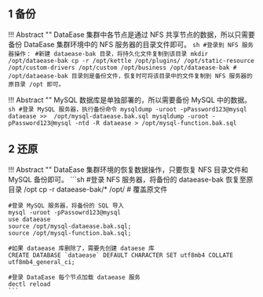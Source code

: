 ## 1 备份

!!! Abstract ""
    DataEase 集群中各节点是通过 NFS 共享节点的数据，所以只需要备份 DataEase 集群环境中的 NFS 服务器的目录文件即可。
    ```sh
    #登录到 NFS 服务器操作：
    #新建 dataease-bak 目录，将持久化文件复制到该目录
    mkdir /opt/dataease-bak
    cp -r /opt/kettle /opt/plugins/ /opt/static-resource /opt/custom-drivers /opt/custom /opt/business /opt/dataease-bak
    # /opt/dataease-bak 目录则是备份文件，恢复时可将该目录中的文件复制到 NFS 服务器的原目录 /opt 即可。
    ```

!!! Abstract ""
    MySQL 数据库是单独部署的，所以需要备份 MySQL 中的数据。
    ```sh
    #登录 MySQL 服务器，执行备份命令
    mysqldump -uroot -pPassword123@mysql dataease >>  /opt/mysql-dataease.bak.sql
    mysqldump -uroot -pPassword123@mysql -ntd -R dataease > /opt/mysql-function.bak.sql
    ```

## 2 还原

!!! Abstract ""
    DataEase 集群环境的恢复数据操作，只要恢复 NFS 目录文件和 MySQL 备份即可。
    ```sh
    #登录 NFS 服务器，将备份的 dataease-bak 恢复至原目录 /opt
    cp -r dataease-bak/* /opt/
    # 覆盖原文件
 
    #登录 MySQL 服务器，将备份的 SQL 导入
    mysql -uroot -pPassowrd123@mysql
    use dataease
    source /opt/mysql-dataease.bak.sql;
    source /opt/mysql-function.bak.sql;  
 
    #如果 dataease 库删除了，需要先创建 dataese 库
    CREATE DATABASE `dataease` DEFAULT CHARACTER SET utf8mb4 COLLATE utf8mb4_general_ci;
 
    #登录 DataEase 每个节点加载 dataease 服务
    dectl reload
    ```